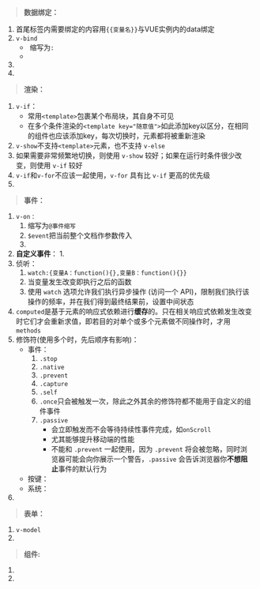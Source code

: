 > **数据绑定：**

1. 首尾标签内需要绑定的内容用`{{变量名}}`与VUE实例内的data绑定
3. `v-bind`
   - ​    缩写为`:`
   - 
4. 
5. 

> **渲染：**

1. `v-if`：
   - 常用`<template>`包裹某个布局块，其自身不可见
   - 在多个条件渲染的`<template key="随意值">`如此添加key以区分，在相同的组件也应该添加key，每次切换时，元素都将被重新渲染
2. `v-show`不支持`<template>`元素，也不支持 `v-else`
3. 如果需要非常频繁地切换，则使用 `v-show` 较好；如果在运行时条件很少改变，则使用 `v-if` 较好
4. `v-if`和`v-for`不应该一起使用，`v-for` 具有比 `v-if` 更高的优先级
5. 

> **事件：**

1. `v-on：`
   1. 缩写为`@事件缩写`
   2. `$event`把当前整个文档作参数传入
   3. 
2. **自定义事件**：
   1. 
3. 侦听：
   1.  `watch:{变量A：function(){},变量B：function(){}}`
   2. 当变量发生改变即执行之后的函数
   3. 使用 `watch` 选项允许我们执行异步操作 (访问一个 API)，限制我们执行该操作的频率，并在我们得到最终结果前，设置中间状态
4. `computed`是基于元素的响应式依赖进行**缓存**的。只在相关响应式依赖发生改变时它们才会重新求值，即若目的对单个或多个元素做不同操作时，才用`methods`
5. 修饰符(使用多个时，先后顺序有影响)：
   - 事件：
     1.  `.stop`
     2. `.native`
     3. `.prevent`
     4. `.capture`
     5. `.self`
     6. `.once`只会被触发一次，除此之外其余的修饰符都不能用于自定义的组件事件
     7. `.passive`
        -  会立即触发而不会等待持续性事件完成，如`onScroll`
        - 尤其能够提升移动端的性能
        - 不能和 `.prevent` 一起使用，因为 `.prevent` 将会被忽略，同时浏览器可能会向你展示一个警告，`.passive` 会告诉浏览器你**不想阻止**事件的默认行为
   - 按键：
   - 系统：
6. 

> **表单：**

1. `v-model`
2. ​               

> **组件:**

1. 
2. 

